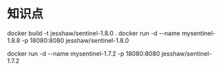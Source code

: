 # 知识点
docker build -t jesshaw/sentinel-1.8.0 .
docker run -d --name mysentinel-1.8.8 -p 18080:8080  jesshaw/sentinel-1.8.0

docker run -d --name mysentinel-1.7.2 -p 18080:8080  jesshaw/sentinel-1.7.2

